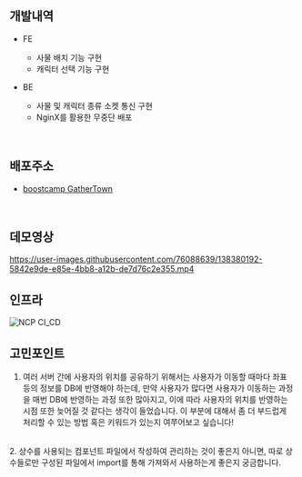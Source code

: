 ## 개발내역
- FE
  - 사물 배치 기능 구현
  - 캐릭터 선택 기능 구현

- BE
  - 사물 및 캐릭터 종류 소켓 통신 구현
  - NginX를 활용한 무중단 배포
<br/>

## 배포주소
- [boostcamp GatherTown](http://49.50.173.188/)
<br/>

## 데모영상
https://user-images.githubusercontent.com/76088639/138380192-5842e9de-e85e-4bb8-a12b-de7d76c2e355.mp4

## 인프라
![NCP CI_CD](https://user-images.githubusercontent.com/76088639/138208610-4688ee63-46bb-4b9a-974a-3772e2c73afc.png)

## 고민포인트
1. 여러 서버 간에 사용자의 위치를 공유하기 위해서는 사용자가 이동할 때마다 좌표 등의 정보를 DB에 반영해야 하는데, 만약 사용자가 많다면 사용자가 이동하는 과정을 매번 DB에 반영하는 과정 또한 많아지고, 이에 따라 사용자의 위치를 반영하는 시점 또한 늦어질 것 같다는 생각이 들었습니다. 이 부분에 대해서 좀 더 부드럽게 처리할 수 있는 방법 혹은 키워드가 있는지 여쭈어보고 싶습니다!
<br>
2. 상수를 사용되는 컴포넌트 파일에서 작성하여 관리하는 것이 좋은지 아니면, 따로 상수들로만 구성된 파일에서 import를 통해 가져와서 사용하는게 좋은지 궁금합니다.

